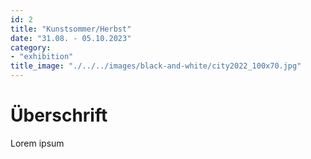 ```yaml
---
id: 2
title: "Kunstsommer/Herbst"
date: "31.08. - 05.10.2023"
category: 
- "exhibition"
title_image: "./../../images/black-and-white/city2022_100x70.jpg"
---
```

<div>
<h1>Überschrift</h1>
<p>Lorem ipsum </p>
</div>